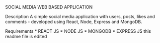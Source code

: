 SOCIAL MEDIA WEB BASED APPLICATION

Description
A simple social media application with users, posts, likes and comments - developed using React, Node, Express and MongoDB. 

Requirements
	* REACT JS
	* NODE JS
	* MONGODB
	* EXPRESS JS
	this readme file is edited
